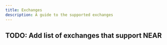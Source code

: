 ```yaml
---
title: Exchanges
description: A guide to the supported exchanges
---
```


TODO: Add list of exchanges that support NEAR
---
